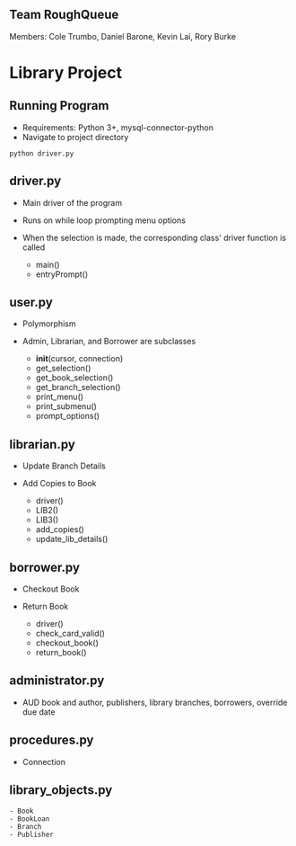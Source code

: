 ## Team RoughQueue
Members: Cole Trumbo, Daniel Barone, Kevin Lai, Rory Burke

# Library Project

## Running Program
* Requirements: Python 3+, mysql-connector-python
* Navigate to project directory
```
python driver.py
```

## driver.py
* Main driver of the program
* Runs on while loop prompting menu options
* When the selection is made, the corresponding class' driver function is called

    - main()
    - entryPrompt()

## user.py
* Polymorphism
* Admin, Librarian, and Borrower are subclasses

    - __init__(cursor, connection)
    - get_selection()
    - get_book_selection()
    - get_branch_selection()
    - print_menu()
    - print_submenu()
    - prompt_options()

## librarian.py
* Update Branch Details
* Add Copies to Book

    - driver()
    - LIB2()
    - LIB3()
    - add_copies()
    - update_lib_details()

## borrower.py
* Checkout Book
* Return Book 

    - driver()
    - check_card_valid()
    - checkout_book()
    - return_book()

## administrator.py
* AUD book and author, publishers, library branches, borrowers, override due date


## procedures.py
* Connection

## library_objects.py
    - Book
    - BookLoan
    - Branch
    - Publisher
